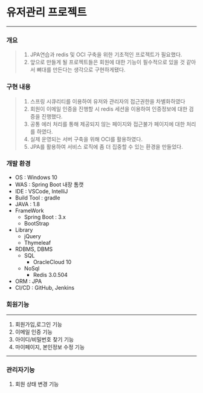 
# 유저관리 프로젝트
------------------
### 개요
> 1. JPA연습과 redis 및 OCI 구축을 위한 기초적인 프로젝트가 필요했다.
> 2. 앞으로 만들게 될 프로젝트들은 회원에 대한 기능이 필수적으로 있을 것 같아서 뼈대를 만든다는 생각으로 구현하게됐다.


### 구현 내용
> 1. 스프링 시큐리티를 이용하여 유저와 관리자의 접근권한을 차별화하였다
> 2. 회원이 이메일 인증을 진행할 시 redis 세션을 이용하여 인증정보에 대한 검증을 진행했다.
> 3. 공통 에러 처리를 통해 제공되지 않는 페이지와 접근불가 페이지에 대한 처리를 하였다.
> 4. 실제 운영되는 서버 구축을 위해 OCI를 활용하였다.
> 5. JPA를 활용하여 서비스 로직에 좀 더 집중할 수 있는 환경을 만들었다.

### 개발 환경
- OS : Windows 10
- WAS : Spring Boot 내장 톰캣
- IDE : VSCode, IntelliJ
- Build Tool : gradle
- JAVA : 1.8
- FrameWork
  - Spring Boot : 3.x
  - BootStrap
- Library
  - jQuery
  - Thymeleaf
- RDBMS, DBMS
  - SQL 
    - OracleCloud 10
  - NoSql
    - Redis 3.0.504
- ORM : JPA
- CI/CD : GitHub, Jenkins

### 회원기능
---
1. 회원가입,로그인 기능
2. 이메일 인증 기능
3. 아이디/비밀번호 찾기 기능
4. 마이페이지, 본인정보 수정 기능
---
### 관리자기능
1. 회원 상태 변경 기능

